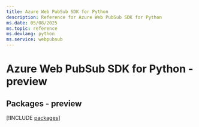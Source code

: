 ```yaml
---
title: Azure Web PubSub SDK for Python
description: Reference for Azure Web PubSub SDK for Python
ms.date: 05/08/2025
ms.topic: reference
ms.devlang: python
ms.service: webpubsub
---
```

# Azure Web PubSub SDK for Python - preview
## Packages - preview
[!INCLUDE [packages](web-pubsub-index.md)]